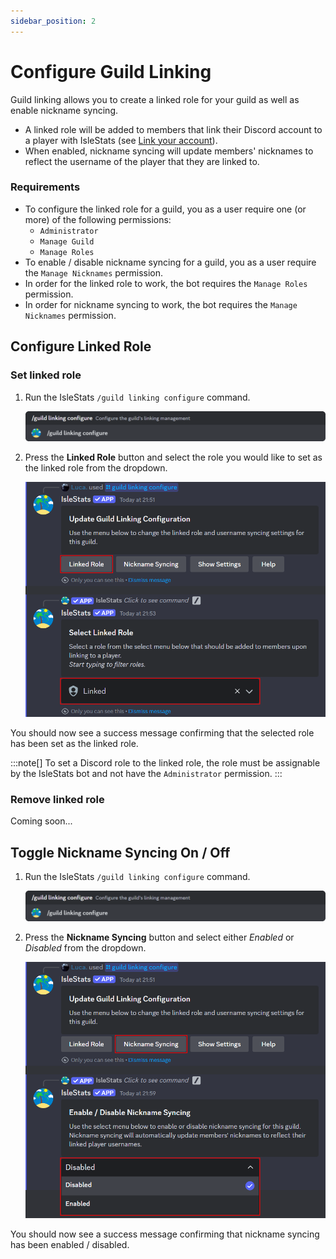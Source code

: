 ```yaml
---
sidebar_position: 2
---
```


# Configure Guild Linking

Guild linking allows you to create a linked role for your guild as well as enable nickname syncing.

- A linked role will be added to members that link their Discord account to a player with IsleStats (see [Link your account](/user-guides/link-your-account)).
- When enabled, nickname syncing will update members' nicknames to reflect the username of the player that they are linked to.

### Requirements

- To configure the linked role for a guild, you as a user require one (or more) of the following permissions:
  - `Administrator`
  - `Manage Guild`
  - `Manage Roles`
- To enable / disable nickname syncing for a guild, you as a user require the `Manage Nicknames` permission.
- In order for the linked role to work, the bot requires the `Manage Roles` permission.
- In order for nickname syncing to work, the bot requires the `Manage Nicknames` permission.

## Configure Linked Role

### Set linked role

1. Run the IsleStats `/guild linking configure` command.

   ![image](images/guild-linking/guild-linking-configure-command.png)

2. Press the **Linked Role** button and select the role you would like to set as the linked role from the dropdown.

   ![image](images/guild-linking/set-linked-role.png)

You should now see a success message confirming that the selected role has been set as the linked role.

:::note[]
To set a Discord role to the linked role, the role must be assignable by the IsleStats bot and not have the `Administrator` permission.
:::

### Remove linked role

Coming soon...

<!-- TODO -->

## Toggle Nickname Syncing On / Off

1. Run the IsleStats `/guild linking configure` command.

   ![image](images/guild-linking/guild-linking-configure-command.png)

2. Press the **Nickname Syncing** button and select either _Enabled_ or _Disabled_ from the dropdown.

   ![image](images/guild-linking/toggle-nickname-syncing.png)

You should now see a success message confirming that nickname syncing has been enabled / disabled.
